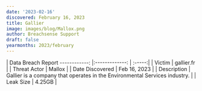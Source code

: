 ```yaml
---
date: '2023-02-16'
discovered: February 16, 2023
title: Gallier
image: images/blog/Mallox.png
author: Breachsense Support
draft: false
yearmonths: 2023/february
---
```



| Data Breach Report
------------:     |:-------------:    | :-----:|
| Victim      | gallier.fr      | 
| Threat Actor      | Mallox      | 
| Date Discovered      | Feb 16, 2023      | 
| Description      | Gallier is a company that operates in the Environmental Services industry.      | 
| Leak Size      | 4.25GB      | 


